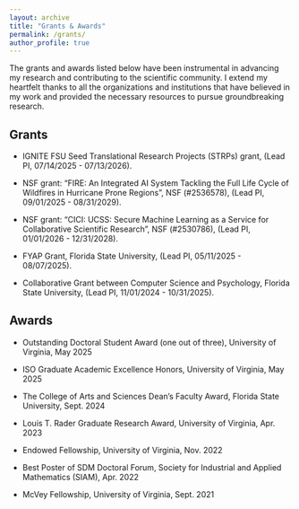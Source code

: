 ```yaml
---
layout: archive
title: "Grants & Awards"
permalink: /grants/
author_profile: true
---
```




The grants and awards listed below have been instrumental in advancing my research and contributing to the scientific community. I extend my heartfelt thanks to all the organizations and institutions that have believed in my work and provided the necessary resources to pursue groundbreaking research.

Grants
------

* IGNITE FSU Seed Translational Research Projects (STRPs) grant, (Lead PI, 07/14/2025 - 07/13/2026).

* NSF grant: “FIRE: An Integrated AI System Tackling the Full Life Cycle of Wildfires in Hurricane Prone Regions”, NSF (#2536578), (Lead PI, 09/01/2025 - 08/31/2029).

* NSF grant: “CICI: UCSS: Secure Machine Learning as a Service for Collaborative Scientific Research”, NSF (#2530786), (Lead PI, 01/01/2026 - 12/31/2028).

* FYAP Grant, Florida State University, (Lead PI, 05/11/2025 - 08/07/2025).

* Collaborative Grant between Computer Science and Psychology, Florida State University, (Lead PI, 11/01/2024 - 10/31/2025).


Awards
------

* Outstanding Doctoral Student Award (one out of three), University of Virginia, May 2025

* ISO Graduate Academic Excellence Honors, University of Virginia, May 2025

* The College of Arts and Sciences Dean’s Faculty Award, Florida State University, Sept. 2024

* Louis T. Rader Graduate Research Award, University of Virginia, Apr. 2023

* Endowed Fellowship, University of Virginia, Nov. 2022

* Best Poster of SDM Doctoral Forum, Society for Industrial and Applied Mathematics (SIAM), Apr. 2022

* McVey Fellowship, University of Virginia, Sept. 2021
